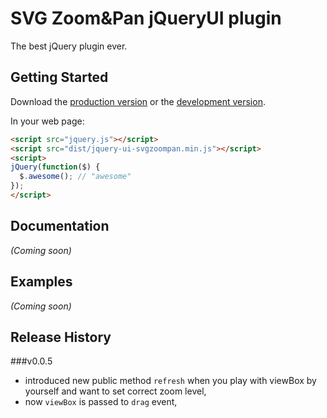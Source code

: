 # SVG Zoom&Pan jQueryUI plugin

The best jQuery plugin ever.

## Getting Started

Download the [production version][min] or the [development version][max].

[min]: https://raw.github.com/croogie/jquery-jquery-ui-svgzoompan/master/dist/jquery.jquery-ui-svgzoompan.min.js
[max]: https://raw.github.com/croogie/jquery-jquery-ui-svgzoompan/master/dist/jquery.jquery-ui-svgzoompan.js

In your web page:

```html
<script src="jquery.js"></script>
<script src="dist/jquery-ui-svgzoompan.min.js"></script>
<script>
jQuery(function($) {
  $.awesome(); // "awesome"
});
</script>
```

## Documentation
_(Coming soon)_

## Examples
_(Coming soon)_

## Release History
###v0.0.5
* introduced new public method `refresh` when you play with viewBox by yourself and want to set correct zoom level,
* now `viewBox` is passed to `drag` event,

